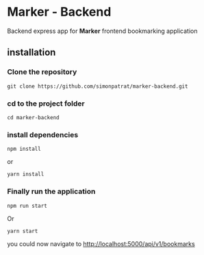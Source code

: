 # Marker - Backend

Backend express app for **Marker** frontend bookmarking application

## installation

### Clone the repository

```
git clone https://github.com/simonpatrat/marker-backend.git
```

### cd to the project folder

```
cd marker-backend
```

### install dependencies

```
npm install
```

or

```
yarn install
```

### Finally run the application

```
npm run start

```

Or

```
yarn start
```

you could now navigate to [http://localhost:5000/api/v1/bookmarks](http://localhost:5000/api/v1/bookmarks)
